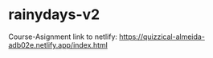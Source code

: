 # rainydays-v2

Course-Asignment
link to netlify: https://quizzical-almeida-adb02e.netlify.app/index.html
